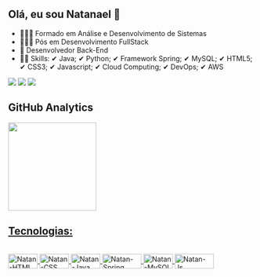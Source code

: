 ## Olá, eu sou Natanael 👋

- 👩🏾‍💻 Formado em Análise e Desenvolvimento de Sistemas
- 👩🏾‍💻 Pós em Desenvolvimento FullStack
- 🔭 Desenvolvedor Back-End
- 👨‍🎓 Skills:
✔ Java; ✔ Python; ✔ Framework Spring; ✔ MySQL; ✔ HTML5; ✔ CSS3; ✔ Javascript; ✔ Cloud Computing; ✔ DevOps; ✔ AWS
 <div> 
  <a href = "https://t.me/natanqueiroz"><img src="https://img.shields.io/badge/Telegram-2CA5E0?style=for-the-badge&logo=telegram&logoColor=white" target="_blank"></a>
  <a href = "mailto:natanqueiroz77@gmail.com"><img src="https://img.shields.io/badge/-Gmail-%23333?style=for-the-badge&logo=gmail&logoColor=white" target="_blank"></a>
  <a href = "https://www.linkedin.com/in/natanael-queiroz/" target="_blank"><img src="https://img.shields.io/badge/LinkedIn-0077B5?style=for-the-badge&logo=linkedin&logoColor=white" target="_blank"></a> 
 </div>
  
  ## GitHub Analytics

<div align="left">
  <a href="https://github.com/natanaelqueiroz">
  <img height="180em" src="https://github-readme-stats.vercel.app/api?username=NatanaelQueiroz&show_icons=true&theme=algolia&include_all_commits=true&count_private=true"/>

 ## Tecnologias:

<div style="display: inline_block"><br>
  <img align="center" alt="Natan-HTML" height="30" width="60" src="https://img.shields.io/badge/HTML5-E34F26?style=for-the-badge&logo=html5&logoColor=white">
  <img align="center" alt="Natan-CSS" height="30" width="60" src="https://img.shields.io/badge/CSS3-1572B6?style=for-the-badge&logo=css3&logoColor=white">
  <img align="center" alt="Natan-Java" height="30" width="60" src="https://img.shields.io/badge/Java-ED8B00?style=for-the-badge&logo=java&logoColor=white">
  <img align="center" alt="Natan-Spring" height="30" width="80" src="https://img.shields.io/badge/Spring-6DB33F?style=for-the-badge&logo=spring&logoColor=white">
  <img align="center" alt="Natan-MySQL" height="30" width="60" src="https://img.shields.io/badge/MySQL-00000F?style=for-the-badge&logo=mysql&logoColor=white">
  <img align="center" alt="Natan-Js" height="30" width="80" src="https://img.shields.io/badge/JavaScript-F7DF1E?style=for-the-badge&logo=javascript&logoColor=black">
</div>
  
